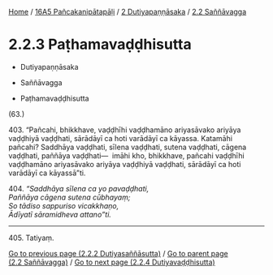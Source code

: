 
[Home](/) / [16A5 Pañcakanipātapāḷi](../...md) / [2 Dutiyapaṇṇāsaka](...md) / [2.2 Saññāvagga](../16A5/2/2.2.md)

# 2.2.3 Paṭhamavaḍḍhisutta

* Dutiyapaṇṇāsaka

* Saññāvagga

* Paṭhamavaḍḍhisutta

(63.)

403\. “Pañcahi, bhikkhave, vaḍḍhīhi vaḍḍhamāno ariyasāvako ariyāya vaḍḍhiyā vaḍḍhati, sārādāyī ca hoti varādāyī ca kāyassa. Katamāhi pañcahi? Saddhāya vaḍḍhati, sīlena vaḍḍhati, sutena vaḍḍhati, cāgena vaḍḍhati, paññāya vaḍḍhati—  imāhi kho, bhikkhave, pañcahi vaḍḍhīhi vaḍḍhamāno ariyasāvako ariyāya vaḍḍhiyā vaḍḍhati, sārādāyī ca hoti varādāyī ca kāyassā”ti.

404\. _“Saddhāya sīlena ca yo pavaḍḍhati,_  
_Paññāya cāgena sutena cūbhayaṃ;_  
_So tādiso sappuriso vicakkhaṇo,_  
_Ādīyatī sāramidheva attano”ti._  


---

405\. Tatiyaṃ.



[Go to previous page (2.2.2 Dutiyasaññāsutta)](2.2.2.md) / [Go to parent page (2.2 Saññāvagga)](../16A5/2/2.2.md) / [Go to next page (2.2.4 Dutiyavaḍḍhisutta)](2.2.4.md)



